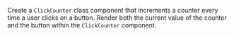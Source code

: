 Create a `ClickCounter` class component that increments a counter every time a user clicks on a button. Render both the current value of the counter and the button within the `ClickCounter` component.
